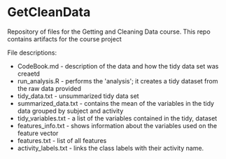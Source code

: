# GetCleanData
Repository of files for the Getting and Cleaning Data course.
This repo contains artifacts for the course project

File descriptions:
* CodeBook.md - description of the data and how the tidy data set was creaetd
* run_analysis.R   - performs the 'analysis'; it creates a tidy dataset from the raw data provided
* tidy_data.txt - unsummarized tidy data set
* summarized_data.txt - contains the mean of the variables in the tidy data grouped by subject and activity
* tidy_variables.txt - a list of the variables contained in the tidy, dataset
* features_info.txt - shows information about the variables used on the feature vector
* features.txt - list of all features
* activity_labels.txt - links the class labels with their activity name.
